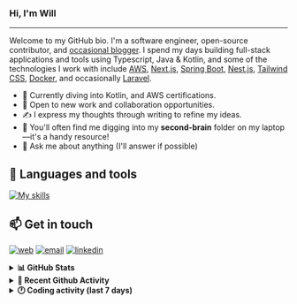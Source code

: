 ### Hi, I'm Will

---

Welcome to my GitHub bio. I'm a software engineer, open-source contributor, and [occasional blogger][blog]. I spend my days building full-stack applications and tools using Typescript, Java & Kotlin, and some of the technologies I work with include [AWS](https://aws.amazon.com/fr/), [Next.js](https://nextjs.org/), [Spring Boot](https://spring.io/projects/spring-boot), [Nest.js](https://nestjs.com/), [Tailwind CSS](https://github.com/tailwindlabs/tailwindcss), [Docker](https://www.docker.com/), and occasionally [Laravel](https://laravel.com/).

- 🔭 Currently diving into Kotlin, and AWS certifications.
- 👯 Open to new work and collaboration opportunities.
- ✍️ I express my thoughts through writing to refine my ideas.
- 🧠 You'll often find me digging into my **second-brain** folder on my laptop—it's a handy resource!
- 💬 Ask me about anything (I'll answer if possible)

## 🎨 Languages and tools

[![My skills](https://skillicons.dev/icons?i=typescript,js,nodejs,nest,java,kotlin,spring,python,fastapi,django,aws,docker,vscode,idea,tailwind&perline=15)](https://wilfriedago.dev/about#skills)

## 📫 Get in touch
[![web](https://img.shields.io/badge/WEBSITE-12100E?logo=google-earth&color=282A36)][website]
[![email](https://img.shields.io/badge/MAIL-12100E?logo=mailgun&color=282A36)][mail]
[![linkedin](https://img.shields.io/badge/LINKEDIN-12100E?logo=linkedin&color=282A36)][linkedin]


<details>
  <summary><b>📊 GitHub Stats</b></summary>
	<br/>
	<p align="left">
		<img width="49.5%" src="https://github-readme-stats.vercel.app/api?username=wilfriedago&show_icons=true&count_private=true&title_color=10b981&icon_color=10b981&theme=react&hide_border=true" />
		<img width="49.5%" src="https://streak-stats.demolab.com/?user=wilfriedago&hide_border=true&theme=react&ring=10b981&fire=fff&currStreakNum=fff&sideLabels=10b981&currStreakLabel=10b981&sideNums=fff" />
	</p>
</details>

<details>
  <summary><b>📅 Recent Github Activity</b></summary>
	<br>

<!--RECENT_ACTIVITY:last_update-->
Last Updated: Wednesday, October 15th, 2025, 4:19:10 AM
<!--RECENT_ACTIVITY:last_update_end-->

<!--RECENT_ACTIVITY:start-->
1. ⭐ Starred [openMF/kmp-project-template](https://github.com/openMF/kmp-project-template)<br>
2. ⭐ Starred [skydoves/Pokedex](https://github.com/skydoves/Pokedex)<br>
3. 🔱 Forked [wilfriedago/confetti](https://github.com/wilfriedago/confetti) from [wilfriedago/confetti](https://github.com/wilfriedago/confetti)<br>
4. ⭐ Starred [joreilly/Confetti](https://github.com/joreilly/Confetti)<br>
5. 🔱 Forked [wilfriedago/fineract-apps](https://github.com/wilfriedago/fineract-apps) from [wilfriedago/fineract-apps](https://github.com/wilfriedago/fineract-apps)<br>
<!--RECENT_ACTIVITY:end-->
</details>

<details>
  <summary><b>🕐 Coding activity (last 7 days)</b></summary>
	<br>

<!--START_SECTION:waka-->

```python
Total Time: 35 hrs 40 mins

HTML                       9 hrs 29 mins   ██████▒░░░░░░░░░░░░░░░░░░   25.73 %
SCSS                       4 hrs 18 mins   ███░░░░░░░░░░░░░░░░░░░░░░   11.68 %
Java                       4 hrs 14 mins   ███░░░░░░░░░░░░░░░░░░░░░░   11.49 %
Python                     1 hr 52 mins    █▒░░░░░░░░░░░░░░░░░░░░░░░   05.09 %
TypeScript                 1 hr 21 mins    █░░░░░░░░░░░░░░░░░░░░░░░░   03.69 %
JavaScript                 1 hr 16 mins    █░░░░░░░░░░░░░░░░░░░░░░░░   03.47 %
Other                      1 hr 14 mins    █░░░░░░░░░░░░░░░░░░░░░░░░   03.35 %
```

<!--END_SECTION:waka-->
</details>

[website]: https://wilfriedago.me
[linkedin]: https://linkedin.com/in/wilfriedago
[blog]: https://wilfriedago.me/blog
[mail]: mailto:hello@wilfriedago.me
